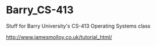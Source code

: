 Barry_CS-413
============

Stuff for Barry University's CS-413 Operating Systems class


http://www.jamesmolloy.co.uk/tutorial_html/
